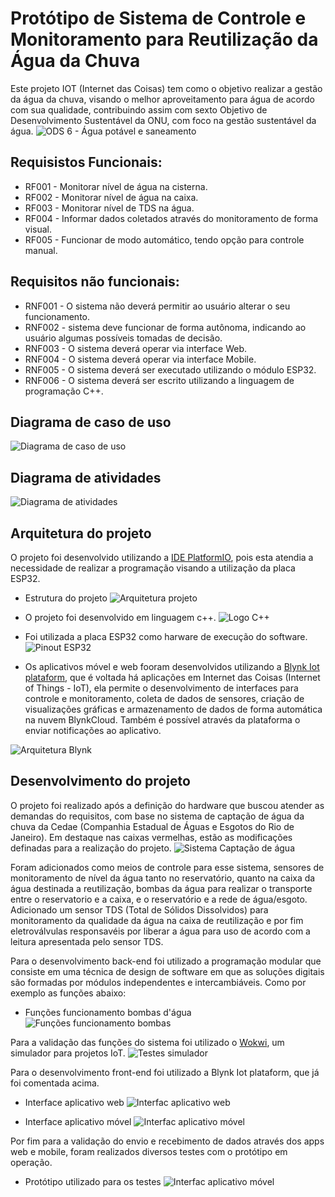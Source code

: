 # Protótipo de Sistema de Controle e Monitoramento para Reutilização da Água da Chuva

Este projeto IOT (Internet das Coisas) tem como o objetivo realizar a gestão da água da chuva, visando o melhor aproveitamento para água de acordo com sua qualidade, contribuindo assim com sexto Objetivo de Desenvolvimento Sustentável da ONU, com foco na gestão sustentável da água.
![ODS 6 - Água potável e saneamento](images/ODS%206%20-%20%C3%81gua%20pot%C3%A1vel%20e%20saneamento.png)


## Requisistos Funcionais:
- RF001 - Monitorar nível de água na cisterna.
- RF002 - Monitorar nível de água na caixa.
- RF003 - Monitorar nível de TDS na água.
- RF004 - Informar dados coletados através do monitoramento de forma visual.
- RF005 - Funcionar de modo automático, tendo opção para controle manual.

## Requisitos não funcionais:
- RNF001 - O sistema não deverá permitir ao usuário alterar o seu funcionamento.
- RNF002 - sistema deve funcionar de forma autônoma, indicando ao usuário algumas possíveis tomadas de decisão.
- RNF003 - O sistema deverá operar via interface Web.
- RNF004 - O sistema deverá operar via interface Mobile.
- RNF005 - O sistema deverá ser executado utilizando o módulo ESP32. 
- RNF006 - O sistema deverá ser escrito utilizando a linguagem de programação C++.

## Diagrama de caso de uso
![Diagrama de caso de uso](images/Caso%20de%20Uso%20-%20Sistema%20de%20Controle%20e%20Monitoramento%20%C3%81gua%20da%20Chuva.png)

## Diagrama de atividades
![Diagrama de atividades](images/Diagrama%20de%20Atividades%20-%20Sistema%20de%20Controle%20e%20Monitoramento%20%C3%81gua%20da%20Chuva.png)

## Arquitetura do projeto
O projeto foi desenvolvido utilizando a [IDE PlatformIO](https://platformio.org/), pois esta atendia a necessidade de realizar a programação visando a utilização da placa ESP32.

- Estrutura do projeto
![Arquitetura projeto](images/Arquitetura%20projeto.png)

- O projeto foi desenvolvido em linguagem c++. 
![Logo C++](images/logo%20c%2B%2B.png)

- Foi utilizada a placa ESP32 como harware de execução do software.
![Pinout ESP32](images/pinout%20esp32%20nodemcu.png)

- Os aplicativos móvel e web fooram desenvolvidos utilizando a [Blynk Iot plataform](https://blynk.io/), que é voltada há aplicações em Internet das Coisas (Internet of Things - IoT), ela permite o desenvolvimento de interfaces para controle e monitoramento, coleta de dados de sensores, criação de visualizações gráficas e armazenamento de dados de forma automática na nuvem BlynkCloud. Também é possível através da plataforma o enviar notificações ao aplicativo.

![Arquitetura Blynk](images/Arquitetura%20de%20funcionamento%20do%20Blynk.png)

## Desenvolvimento do projeto

O projeto foi realizado após a definição do hardware que buscou atender as demandas do requisitos, com base no sistema de captação de água da chuva da Cedae (Companhia Estadual de Águas e Esgotos do Rio de Janeiro).
Em destaque nas caixas vermelhas, estão as modificações definadas para a realização do projeto.
![Sistema Captação de água](images/sistema%20reutiliza%C3%A7%C3%A3o%20%C3%A1gua%20da%20chuva%20-%20cedae%20-%20com%20modifica%C3%A7%C3%B5es%20de%20uso.png)

Foram adicionados como meios de controle para esse sistema, sensores de monitoramento de nível da água tanto no  reservatório, quanto na caixa da água destinada a reutilização, bombas da água para realizar o transporte entre o reservatorio e a caixa, e o reservatório e a rede de água/esgoto. Adicionado um sensor TDS (Total de Sólidos Dissolvidos) para monitoramento da qualidade da água na caixa de reutilização e por fim eletroválvulas responsavéis por liberar a água para uso de acordo com a leitura apresentada pelo sensor TDS.

Para o desenvolvimento back-end foi utilizado a programação modular que consiste em uma técnica de design de software em que as soluções digitais são formadas por módulos independentes e intercambiáveis.
Como por exemplo as funções abaixo:
- Funções funcionamento bombas d'água
![Funções funcionamento bombas](images/Fun%C3%A7%C3%B5es%20funcionamentos%20bombas.png)

Para a validação das funções do sistema foi utilizado o [Wokwi](https://wokwi.com/), um simulador para projetos IoT.
![Testes simulador](images/testes%20simulador.png)


Para o desenvolvimento front-end foi utilizado a Blynk Iot plataform, que já foi comentada acima.

- Interface aplicativo web
![Interfac aplicativo web](images/Inteface%20app%20web.png)

- Interface aplicativo móvel
![Interfac aplicativo móvel](images/interface%20app%20movel.png)

Por fim para a validação do envio e recebimento de dados através dos apps web e mobile, foram realizados diversos testes com o protótipo em operação.

- Protótipo utilizado para os testes
![Interfac aplicativo móvel](images/prot%C3%B3tipo%20de%20teste.jpeg)